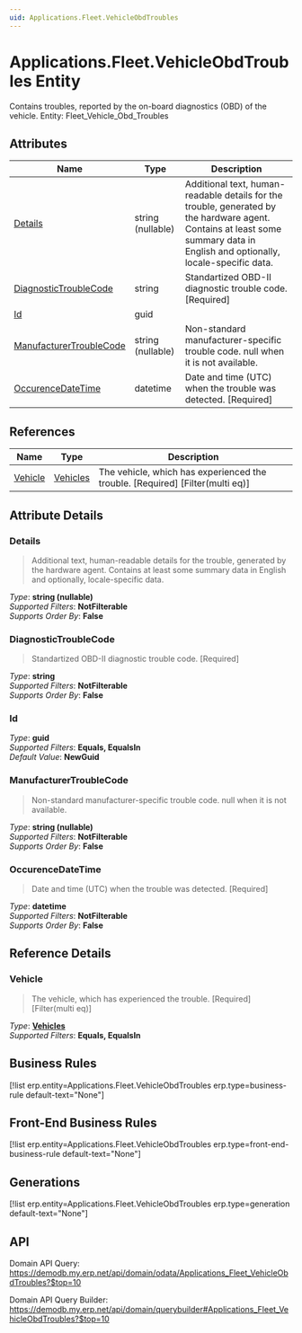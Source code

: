 ```yaml
---
uid: Applications.Fleet.VehicleObdTroubles
---
```

# Applications.Fleet.VehicleObdTroubles Entity

Contains troubles, reported by the on-board diagnostics (OBD) of the vehicle. Entity: Fleet_Vehicle_Obd_Troubles

## Attributes

| Name | Type | Description |
| ---- | ---- | --- |
| [Details](Applications.Fleet.VehicleObdTroubles.md#details) | string (nullable) | Additional text, human-readable details for the trouble, generated by the hardware agent. Contains at least some summary data in English and optionally, locale-specific data. 
| [DiagnosticTroubleCode](Applications.Fleet.VehicleObdTroubles.md#diagnostictroublecode) | string | Standartized OBD-II diagnostic trouble code. [Required] 
| [Id](Applications.Fleet.VehicleObdTroubles.md#id) | guid |  
| [ManufacturerTroubleCode](Applications.Fleet.VehicleObdTroubles.md#manufacturertroublecode) | string (nullable) | Non-standard manufacturer-specific trouble code. null when it is not available. 
| [OccurenceDateTime](Applications.Fleet.VehicleObdTroubles.md#occurencedatetime) | datetime | Date and time (UTC) when the trouble was detected. [Required] 

## References

| Name | Type | Description |
| ---- | ---- | --- |
| [Vehicle](Applications.Fleet.VehicleObdTroubles.md#vehicle) | [Vehicles](Applications.Fleet.Vehicles.md) | The vehicle, which has experienced the trouble. [Required] [Filter(multi eq)] |


## Attribute Details

### Details

> Additional text, human-readable details for the trouble, generated by the hardware agent. Contains at least some summary data in English and optionally, locale-specific data.

_Type_: **string (nullable)**  
_Supported Filters_: **NotFilterable**  
_Supports Order By_: **False**  

### DiagnosticTroubleCode

> Standartized OBD-II diagnostic trouble code. [Required]

_Type_: **string**  
_Supported Filters_: **NotFilterable**  
_Supports Order By_: **False**  

### Id

_Type_: **guid**  
_Supported Filters_: **Equals, EqualsIn**  
_Default Value_: **NewGuid**  

### ManufacturerTroubleCode

> Non-standard manufacturer-specific trouble code. null when it is not available.

_Type_: **string (nullable)**  
_Supported Filters_: **NotFilterable**  
_Supports Order By_: **False**  

### OccurenceDateTime

> Date and time (UTC) when the trouble was detected. [Required]

_Type_: **datetime**  
_Supported Filters_: **NotFilterable**  
_Supports Order By_: **False**  


## Reference Details

### Vehicle

> The vehicle, which has experienced the trouble. [Required] [Filter(multi eq)]

_Type_: **[Vehicles](Applications.Fleet.Vehicles.md)**  
_Supported Filters_: **Equals, EqualsIn**  



## Business Rules

[!list erp.entity=Applications.Fleet.VehicleObdTroubles erp.type=business-rule default-text="None"]

## Front-End Business Rules

[!list erp.entity=Applications.Fleet.VehicleObdTroubles erp.type=front-end-business-rule default-text="None"]

## Generations

[!list erp.entity=Applications.Fleet.VehicleObdTroubles erp.type=generation default-text="None"]

## API

Domain API Query:
<https://demodb.my.erp.net/api/domain/odata/Applications_Fleet_VehicleObdTroubles?$top=10>

Domain API Query Builder:
<https://demodb.my.erp.net/api/domain/querybuilder#Applications_Fleet_VehicleObdTroubles?$top=10>

